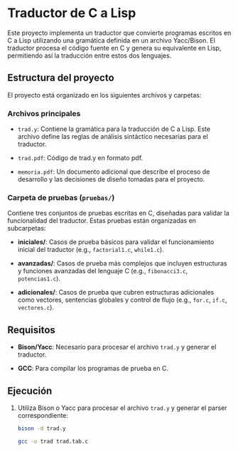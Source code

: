 # Traductor de C a Lisp

Este proyecto implementa un traductor que convierte programas escritos en C a Lisp utilizando una gramática definida en un archivo Yacc/Bison. El traductor procesa el código fuente en C y genera su equivalente en Lisp, permitiendo así la traducción entre estos dos lenguajes.

## Estructura del proyecto

El proyecto está organizado en los siguientes archivos y carpetas:

### Archivos principales
- `trad.y`: Contiene la gramática para la traducción de C a Lisp. Este archivo define las reglas de análisis sintáctico necesarias para el traductor.
  
- `trad.pdf`: Código de trad.y en formato pdf.
  
- `memoria.pdf`: Un documento adicional que describe el proceso de desarrollo y las decisiones de diseño tomadas para el proyecto.

### Carpeta de pruebas (`pruebas/`)
Contiene tres conjuntos de pruebas escritas en C, diseñadas para validar la funcionalidad del traductor. Estas pruebas están organizadas en subcarpetas:

- **iniciales/**: Casos de prueba básicos para validar el funcionamiento inicial del traductor (e.g., `factorial1.c`, `while1.c`).
  
- **avanzadas/**: Casos de prueba más complejos que incluyen estructuras y funciones avanzadas del lenguaje C (e.g., `fibonacci3.c`, `potencias1.c`).
  
- **adicionales/**: Casos de prueba que cubren estructuras adicionales como vectores, sentencias globales y control de flujo (e.g., `for.c`, `if.c`, `vectores.c`).

## Requisitos

- **Bison/Yacc**: Necesario para procesar el archivo `trad.y` y generar el traductor.
  
- **GCC**: Para compilar los programas de prueba en C.

## Ejecución

1. Utiliza Bison o Yacc para procesar el archivo `trad.y` y generar el parser correspondiente:
   ```bash
   bison -d trad.y
   
   gcc -o trad trad.tab.c
   ```
